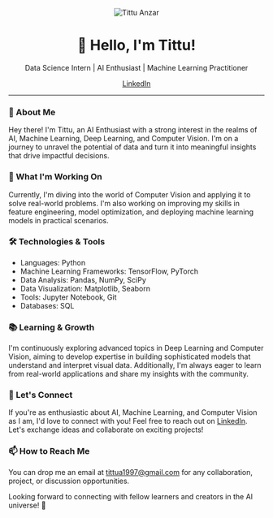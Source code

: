 <p align="center">
  <img src="https://cdn.pixabay.com/animation/2022/11/10/13/22/13-22-56-246_512.gif" alt="Tittu Anzar">
</p>

<h1 align="center">👋 Hello, I'm Tittu!</h1>

<p align="center">
  Data Science Intern | AI Enthusiast | Machine Learning Practitioner
</p>

<p align="center">
  <a href="https://www.linkedin.com/in/tittu-anzar-8a9750235/">LinkedIn</a>
</p>

---

### 🚀 About Me

Hey there! I'm Tittu, an AI Enthusiast with a strong interest in the realms of AI, Machine Learning, Deep Learning, and Computer Vision. I'm on a journey to unravel the potential of data and turn it into meaningful insights that drive impactful decisions.

### 🌟 What I'm Working On

Currently, I'm diving into the world of Computer Vision and applying it to solve real-world problems. I'm also working on improving my skills in feature engineering, model optimization, and deploying machine learning models in practical scenarios.

### 🛠️ Technologies & Tools

- Languages: Python
- Machine Learning Frameworks: TensorFlow, PyTorch
- Data Analysis: Pandas, NumPy, SciPy
- Data Visualization: Matplotlib, Seaborn
- Tools: Jupyter Notebook, Git
- Databases: SQL

### 📚 Learning & Growth

I'm continuously exploring advanced topics in Deep Learning and Computer Vision, aiming to develop expertise in building sophisticated models that understand and interpret visual data. Additionally, I'm always eager to learn from real-world applications and share my insights with the community.

### 💬 Let's Connect

If you're as enthusiastic about AI, Machine Learning, and Computer Vision as I am, I'd love to connect with you! Feel free to reach out on [LinkedIn](https://www.linkedin.com/in/tittu-anzar-8a9750235/). Let's exchange ideas and collaborate on exciting projects!

### 📫 How to Reach Me

You can drop me an email at tittua1997@gmail.com for any collaboration, project, or discussion opportunities.

Looking forward to connecting with fellow learners and creators in the AI universe! 🌟

